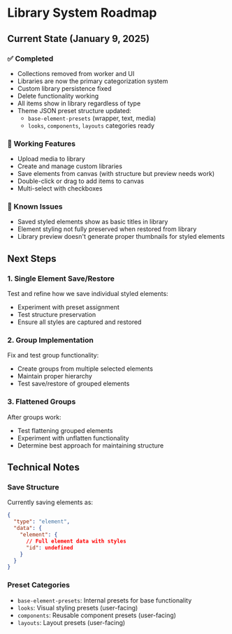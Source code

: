 # Library System Roadmap

## Current State (January 9, 2025)

### ✅ Completed
- Collections removed from worker and UI
- Libraries are now the primary categorization system
- Custom library persistence fixed
- Delete functionality working
- All items show in library regardless of type
- Theme JSON preset structure updated:
  - `base-element-presets` (wrapper, text, media)
  - `looks`, `components`, `layouts` categories ready

### 🔧 Working Features
- Upload media to library
- Create and manage custom libraries
- Save elements from canvas (with structure but preview needs work)
- Double-click or drag to add items to canvas
- Multi-select with checkboxes

### 🐛 Known Issues
- Saved styled elements show as basic titles in library
- Element styling not fully preserved when restored from library
- Library preview doesn't generate proper thumbnails for styled elements

## Next Steps

### 1. Single Element Save/Restore
Test and refine how we save individual styled elements:
- Experiment with preset assignment
- Test structure preservation
- Ensure all styles are captured and restored

### 2. Group Implementation
Fix and test group functionality:
- Create groups from multiple selected elements
- Maintain proper hierarchy
- Test save/restore of grouped elements

### 3. Flattened Groups
After groups work:
- Test flattening grouped elements
- Experiment with unflatten functionality
- Determine best approach for maintaining structure

## Technical Notes

### Save Structure
Currently saving elements as:
```json
{
  "type": "element",
  "data": {
    "element": {
      // Full element data with styles
      "id": undefined
    }
  }
}
```

### Preset Categories
- `base-element-presets`: Internal presets for base functionality
- `looks`: Visual styling presets (user-facing)
- `components`: Reusable component presets (user-facing)
- `layouts`: Layout presets (user-facing)